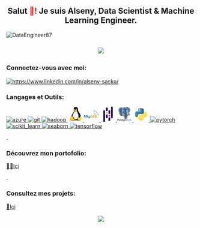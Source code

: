 <h2 align="center">Salut <span style="color: red;"> 👋! </span> Je suis Alseny, Data Scientist & Machine Learning Engineer.</h2>
<p align="left"> <img src="https://komarev.com/ghpvc/?username=DataEngineer87&label=Profile%20views&color=d93e13&style=flat" alt="DataEngineer87"/> </p>
<!-- Intro -->
<p style="margin: 25px;" align="center">
    <img src="https://readme-typing-svg.herokuapp.com?duration=5000&color=d93e13&center=true&vCenter=true&lines=Je+vous+aide+à+transformer+vos+données+en+décisions+stratégiques&width=800">
</p>
<h3 align="left">Connectez-vous avec moi:</h3>
<p align="left">
<a href="https://linkedin.com/in/https://www.linkedin.com/in/alseny-sacko/" target="blank"><img align="center" src="https://raw.githubusercontent.com/rahuldkjain/github-profile-readme-generator/master/src/images/icons/Social/linked-in-alt.svg" alt="https://www.linkedin.com/in/alseny-sacko/" height="30" width="40" /></a>
</p>

<h3 align="left">Langages et Outils:</h3>
<p align="left"> <a href="https://azure.microsoft.com/en-in/" target="_blank" rel="noreferrer"> <img src="https://www.vectorlogo.zone/logos/microsoft_azure/microsoft_azure-icon.svg" alt="azure" width="40" height="40"/> </a> <a href="https://git-scm.com/" target="_blank" rel="noreferrer"> <img src="https://www.vectorlogo.zone/logos/git-scm/git-scm-icon.svg" alt="git" width="40" height="40"/> </a> <a href="https://hadoop.apache.org/" target="_blank" rel="noreferrer"> <img src="https://www.vectorlogo.zone/logos/apache_hadoop/apache_hadoop-icon.svg" alt="hadoop" width="40" height="40"/> </a> <a href="https://www.linux.org/" target="_blank" rel="noreferrer"> <img src="https://raw.githubusercontent.com/devicons/devicon/master/icons/linux/linux-original.svg" alt="linux" width="40" height="40"/> </a> <a href="https://www.mysql.com/" target="_blank" rel="noreferrer"> <img src="https://raw.githubusercontent.com/devicons/devicon/master/icons/mysql/mysql-original-wordmark.svg" alt="mysql" width="40" height="40"/> </a> <a href="https://pandas.pydata.org/" target="_blank" rel="noreferrer"> <img src="https://raw.githubusercontent.com/devicons/devicon/2ae2a900d2f041da66e950e4d48052658d850630/icons/pandas/pandas-original.svg" alt="pandas" width="40" height="40"/> </a> <a href="https://www.postgresql.org" target="_blank" rel="noreferrer"> <img src="https://raw.githubusercontent.com/devicons/devicon/master/icons/postgresql/postgresql-original-wordmark.svg" alt="postgresql" width="40" height="40"/> </a> <a href="https://www.python.org" target="_blank" rel="noreferrer"> <img src="https://raw.githubusercontent.com/devicons/devicon/master/icons/python/python-original.svg" alt="python" width="40" height="40"/> </a> <a href="https://pytorch.org/" target="_blank" rel="noreferrer"> <img src="https://www.vectorlogo.zone/logos/pytorch/pytorch-icon.svg" alt="pytorch" width="40" height="40"/> </a> <a href="https://scikit-learn.org/" target="_blank" rel="noreferrer"> <img src="https://upload.wikimedia.org/wikipedia/commons/0/05/Scikit_learn_logo_small.svg" alt="scikit_learn" width="40" height="40"/> </a> <a href="https://seaborn.pydata.org/" target="_blank" rel="noreferrer"> <img src="https://seaborn.pydata.org/_images/logo-mark-lightbg.svg" alt="seaborn" width="40" height="40"/> </a> <a href="https://www.tensorflow.org" target="_blank" rel="noreferrer"> <img src="https://www.vectorlogo.zone/logos/tensorflow/tensorflow-icon.svg" alt="tensorflow" width="40" height="40"/> </a> </p>

  .<h3 align="left">Découvrez mon portofolio:</h3> [👨‍💻Ici](https://dataengineer87.github.io/Portofolio_Alseny/)
 
  . <h3 align="left">Consultez mes projets:</h3> [📝Ici](https://github.com/dashboard)

<p align="center">
    <img align="center" src="https://media.giphy.com/media/z5iCvo1oCbqt7ukMQs/giphy.gif">
</p>
